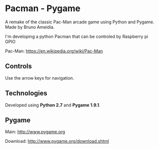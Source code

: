 # Pacman - Pygame

A remake of the classic Pac-Man arcade game using Python and Pygame. Made by Bruno Ameidia.

I'm developing a python Pacman that can be controled by Raspberry pi GPIO

Pac-Man: https://en.wikipedia.org/wiki/Pac-Man


## Controls

Use the arrow keys for navigation.


## Technologies

Developed using **Python 2.7** and **Pygame 1.9.1**.


## Pygame

Main: http://www.pygame.org

Download: http://www.pygame.org/download.shtml
